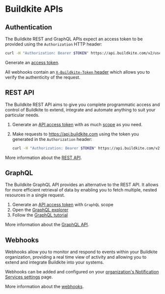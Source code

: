 # Buildkite APIs

## Authentication

The Buildkite REST and GraphQL APIs expect an access token to be provided using the `Authorization` HTTP header:

```bash
curl -H "Authorization: Bearer $TOKEN" https://api.buildkite.com/v2/user
```

Generate an [access token](https://buildkite.com/user/api-access-tokens).

All webhooks contain an [`X-Buildkite-Token` header](/docs/apis/webhooks#http-headers) which allows you to verify the authenticity of the request.

## REST API

The Buildkite REST API aims to give you complete programmatic access and control of Buildkite to extend, integrate and automate anything to suit your particular needs.

1. Generate an [API access token](https://buildkite.com/user/api-access-tokens) with as much [scope](/docs/apis/managing-api-tokens#token-scopes) as you need.
2. Make requests to https://api.buildkite.com using the token you generated in the `Authorization` header:

    ```bash
    curl -H "Authorization: Bearer $TOKEN" https://api.buildkite.com/v2/user
    ```

More information about the [REST API](/docs/apis/rest-api).

## GraphQL

The Buildkite GraphQL API provides an alternative to the REST API.
It allows for more efficient retrieval of data by enabling you to fetch multiple, nested resources in a single request.

1. Generate an [API access token](https://buildkite.com/user/api-access-tokens) with `GraphQL` scope
2. Open the [GraphQL explorer](https://graphql.buildkite.com/explorer)
3. Follow the [GraphQL tutorial](https://buildkite.com/blog/getting-started-with-graphql-queries-and-mutations)

More information about the [GraphQL API](/docs/apis/graphql-api).

## Webhooks

Webhooks allow you to monitor and respond to events within your Buildkite organization, providing a real time view of activity and allowing you to extend and integrate Buildkite into your systems.

Webhooks can be added and configured on your [organization's Notification Services settings](https://buildkite.com/organizations/-/services) page.

More information about the [webhooks](/docs/apis/webhooks).

